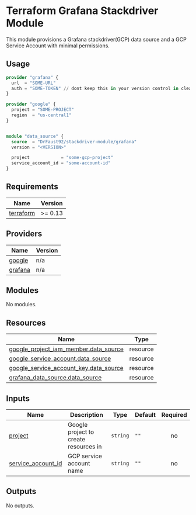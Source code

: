 # Terraform Grafana Stackdriver Module

This module provisions a Grafana stackdriver(GCP) data source and a GCP Service Account with minimal permissions.

## Usage

```terraform
provider "grafana" {
  url  = "SOME-URL"
  auth = "SOME-TOKEN" // dont keep this in your version control in clear text
}

provider "google" {
  project = "SOME-PROJECT"
  region  = "us-central1"
}


module "data_source" {
  source  = "DrFaust92/stackdriver-module/grafana"
  version = "<VERSION>"

  project            = "some-gcp-project"
  service_account_id = "some-account-id"
}

```

<!-- BEGINNING OF PRE-COMMIT-TERRAFORM DOCS HOOK -->
## Requirements

| Name | Version |
|------|---------|
| <a name="requirement_terraform"></a> [terraform](#requirement\_terraform) | >= 0.13 |

## Providers

| Name | Version |
|------|---------|
| <a name="provider_google"></a> [google](#provider\_google) | n/a |
| <a name="provider_grafana"></a> [grafana](#provider\_grafana) | n/a |

## Modules

No modules.

## Resources

| Name | Type |
|------|------|
| [google_project_iam_member.data_source](https://registry.terraform.io/providers/hashicorp/google/latest/docs/resources/project_iam_member) | resource |
| [google_service_account.data_source](https://registry.terraform.io/providers/hashicorp/google/latest/docs/resources/service_account) | resource |
| [google_service_account_key.data_source](https://registry.terraform.io/providers/hashicorp/google/latest/docs/resources/service_account_key) | resource |
| [grafana_data_source.data_source](https://registry.terraform.io/providers/grafana/grafana/latest/docs/resources/data_source) | resource |

## Inputs

| Name | Description | Type | Default | Required |
|------|-------------|------|---------|:--------:|
| <a name="input_project"></a> [project](#input\_project) | Google project to create resources in | `string` | `""` | no |
| <a name="input_service_account_id"></a> [service\_account\_id](#input\_service\_account\_id) | GCP service account name | `string` | `""` | no |

## Outputs

No outputs.
<!-- END OF PRE-COMMIT-TERRAFORM DOCS HOOK -->